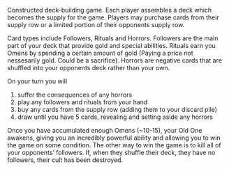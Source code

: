 Constructed deck-building game. Each player assembles a deck which becomes the supply for the game. Players may purchase cards from their supply row or a limited portion of their opponents supply row.

Card types include Followers, Rituals and Horrors. Followers are the main part of your deck that provide gold and special abilities. Rituals earn you Omens by spending a certain amount of gold (Paying a price not nessesarily gold. Could be a sacrifice). Horrors are negative cards that are shuffled into your opponents deck rather than your own.

On your turn you will
1) suffer the consequences of any horrors
2) play any followers and rituals from your hand
3) buy any cards from the supply row (adding them to your discard pile)
4) draw until you have 5 cards, revealing and setting aside any horrors

Once you have accumulated enough Omens (~10-15), your Old One awakens, giving you an incredibly powerful ability and allowing you to win the game on some condition. The other way to win the game is to kill all of your opponents’ followers. If, when they shuffle their deck, they have no followers, their cult has been destroyed.
